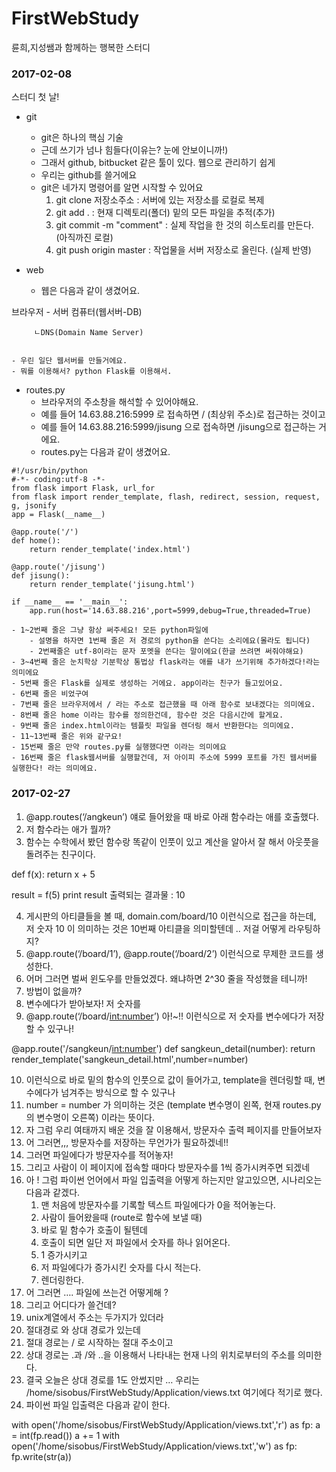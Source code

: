 # FirstWebStudy
륜희,지성쌤과 함께하는 행복한 스터디

### 2017-02-08 ###
스터디 첫 날!

- git
    - git은 하나의 핵심 기술 
    - 근데 쓰기가 넘나 힘들다(이유는? 눈에 안보이니까!)
    - 그래서 github, bitbucket 같은 툴이 있다. 웹으로 관리하기 쉽게
    - 우리는 github를 쓸거에요
    - git은 네가지 명령어를 알면 시작할 수 있어요 
        1. git clone 저장소주소 : 서버에 있는 저장소를 로컬로 복제
        2. git add . : 현재 디렉토리(폴더) 밑의 모든 파일을 추적(추가)
        3. git commit -m "comment" : 실제 작업을 한 것의 히스토리를 만든다. (아직까진 로컬)
        4. git push origin master : 작업물을 서버 저장소로 올린다. (실제 반영)

- web
    - 웹은 다음과 같이 생겼어요.

브라우저 - 서버 컴퓨터(웹서버-DB)

         ㄴDNS(Domain Name Server)


    - 우린 일단 웹서버를 만들거에요.
    - 뭐를 이용해서? python Flask를 이용해서.

- routes.py
    - 브라우저의 주소창을 해석할 수 있어야해요.
    - 예를 들어 14.63.88.216:5999 로 접속하면 / (최상위 주소)로 접근하는 것이고
    - 예를 들어 14.63.88.216:5999/jisung 으로 접속하면 /jisung으로 접근하는 거에요.
    - routes.py는 다음과 같이 생겼어요.

```
#!/usr/bin/python
#-*- coding:utf-8 -*-
from flask import Flask, url_for
from flask import render_template, flash, redirect, session, request, g, jsonify
app = Flask(__name__)

@app.route('/')
def home():
    return render_template('index.html')

@app.route('/jisung')
def jisung():
    return render_template('jisung.html')

if __name__ == '__main__':
    app.run(host='14.63.88.216',port=5999,debug=True,threaded=True)
```

    - 1~2번째 줄은 그냥 항상 써주세요! 모든 python파일에
        - 설명을 하자면 1번째 줄은 저 경로의 python을 쓴다는 소리에요(몰라도 됩니다)
        - 2번째줄은 utf-8이라는 문자 포멧을 쓴다는 말이에요(한글 쓰려면 써줘야해요)
    - 3~4번째 줄은 눈치학상 기분학상 통법상 flask라는 애를 내가 쓰기위해 추가하겠다!라는 의미에요
    - 5번째 줄은 Flask를 실제로 생성하는 거에요. app이라는 친구가 들고있어요.
    - 6번째 줄은 비었구여
    - 7번째 줄은 브라우저에서 / 라는 주소로 접근했을 때 아래 함수로 보내겠다는 의미에요.
    - 8번째 줄은 home 이라는 함수를 정의한건데, 함수란 것은 다음시간에 할게요.
    - 9번째 줄은 index.html이라는 템플릿 파일을 렌더링 해서 반환한다는 의미에요.
    - 11~13번째 줄은 위와 같구요!
    - 15번째 줄은 만약 routes.py를 실행했다면 이라는 의미에요
    - 16번째 줄은 flask웹서버를 실행할건데, 저 아이피 주소에 5999 포트를 가진 웹서버를 실행한다! 라는 의미에요.


### 2017-02-27 ###
1. @app.routes(‘/angkeun’)  얘로 들어왔을 때 바로 아래 함수라는 애를 호출했다.
2. 저 함수라는 애가 뭘까?
3. 함수는 수학에서 봤던 함수랑 똑같이 인풋이 있고 계산을 알아서 잘 해서 아웃풋을 돌려주는 친구이다.

def f(x):
    return x + 5

result = f(5)
print result 
출력되는 결과물 : 10

4. 게시판의 아티클들을 볼 때, domain.com/board/10 이런식으로 접근을 하는데, 저 숫자 10 이 의미하는 것은 10번째 아티클을 의미할텐데 .. 저걸 어떻게 라우팅하지?
5. @app.route(‘/board/1’), @app.route(‘/board/2’) 이런식으로 무제한 코드를 생성한다.
6. 어머 그러면 벌써 윈도우를 만들었겠다. 왜냐하면 2^30 줄을 작성했을 테니까!
7. 방법이 없을까?
8. 변수에다가 받아보자! 저 숫자를
9. @app.route(‘/board/<int:number>’) 아!~!! 이런식으로 저 숫자를 변수에다가 저장할 수 있구나!

@app.route('/sangkeun/<int:number>')
def sangkeun_detail(number):
    return render_template('sangkeun_detail.html',number=number)

10. 이런식으로 바로 밑의 함수의 인풋으로 값이 들어가고, template을 렌더링할 때, 변수에다가 넘겨주는 방식으로 할 수 있구나
11. number = number 가 의미하는 것은 (template 변수명이 왼쪽, 현재 routes.py의 변수명이 오른쪽) 이라는 뜻이다.
12. 자 그럼 우리 여태까지 배운 것을 잘 이용해서, 방문자수 출력 페이지를 만들어보자
13. 어 그러면,,, 방문자수를 저장하는 무언가가 필요하겠네!!
14. 그러면 파일에다가 방문자수를 적어놓자!
15. 그리고 사람이 이 페이지에 접속할 때마다 방문자수를 1씩 증가시켜주면 되겠네
16. 아 ! 그럼 파이썬 언어에서 파일 입출력을 어떻게 하는지만 알고있으면, 시나리오는 다음과 같겠다.
    1. 맨 처음에 방문자수를 기록할 텍스트 파일에다가 0을 적어놓는다.
    2. 사람이 들어왔을때 (route로 함수에 보낼 때)
    3. 바로 밑 함수가 호출이 될텐데
    4. 호출이 되면 일단 저 파일에서 숫자를 하나 읽어온다.
    5. 1 증가시키고
    6. 저 파일에다가 증가시킨 숫자를 다시 적는다.
    7. 렌더링한다.
17. 어 그러면 …. 파일에 쓰는건 어떻게해 ? 
18. 그리고 어디다가 쓸건데?
19. unix계열에서 주소는 두가지가 있더라
20. 절대경로 와 상대 경로가 있는데
21. 절대 경로는 / 로 시작하는 절대 주소이고
22. 상대 경로는 .과 /와 ..을 이용해서 나타내는 현재 나의 위치로부터의 주소를 의미한다.
23. 결국 오늘은 상대 경로를 1도 안썼지만 … 우리는 /home/sisobus/FirstWebStudy/Application/views.txt 여기에다 적기로 했다.
24. 파이썬 파일 입출력은 다음과 같이 한다.


with open('/home/sisobus/FirstWebStudy/Application/views.txt','r') as fp:
        a = int(fp.read())
    a += 1
    with open('/home/sisobus/FirstWebStudy/Application/views.txt','w') as fp:
        fp.write(str(a))










